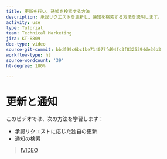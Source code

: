 ```yaml
---
title: 更新を行い、通知を検索する方法
description: 承認リクエストを更新し、通知を検索する方法を説明します。
activity: use
type: Tutorial
team: Technical Marketing
jira: KT-8809
doc-type: video
source-git-commit: bbdf99c6bc1be714077fd94fc3f8325394de36b3
workflow-type: ht
source-wordcount: '39'
ht-degree: 100%

---
```


# 更新と通知

このビデオでは、次の方法を学習します：

* 承認リクエストに応じた独自の更新
* 通知の検索

>[!VIDEO](https://video.tv.adobe.com/v/335109/?quality=12&learn=on&enablevpops=1)

<!--
learn more URLS
Tag others on updates
Update work
-->
